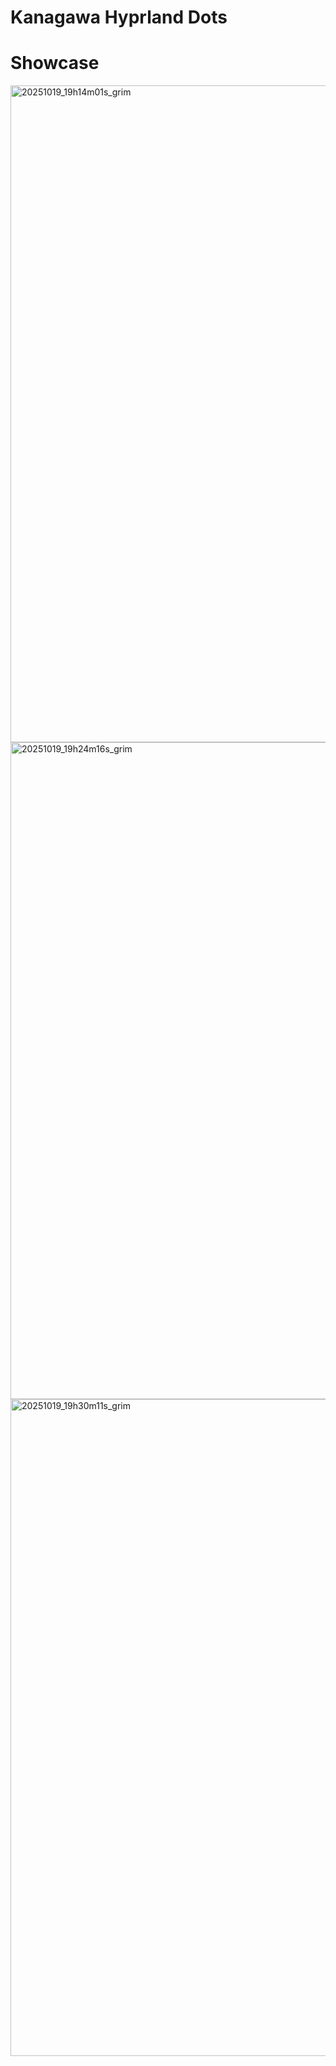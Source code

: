 # Kanagawa Hyprland Dots

# Showcase

<img width="1681" height="1051" alt="20251019_19h14m01s_grim" src="https://github.com/user-attachments/assets/dc0d2e8a-64a1-4e80-8b11-32b8dad7d49b" />

<img width="1681" height="1051" alt="20251019_19h24m16s_grim" src="https://github.com/user-attachments/assets/a317f884-77aa-447f-b47a-9bf89e0ce021" />

<img width="1681" height="1051" alt="20251019_19h30m11s_grim" src="https://github.com/user-attachments/assets/ac6720c5-525f-44bc-b209-c428a8d3fbd0" />
